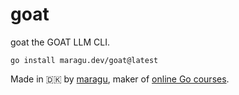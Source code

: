 # goat

goat the GOAT LLM CLI.

```shell
go install maragu.dev/goat@latest
```

Made in 🇩🇰 by [maragu](https://www.maragu.dk/), maker of [online Go courses](https://www.golang.dk/).
